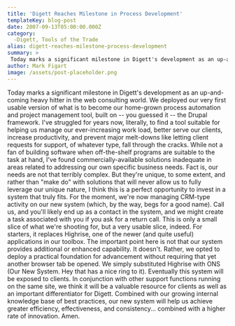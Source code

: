 ```yaml
---
title: 'Digett Reaches Milestone in Process Development'
templateKey: blog-post
date: 2007-09-13T05:00:00.000Z
category: 
  -Digett, Tools of the Trade
alias: digett-reaches-milestone-process-development
summary: > 
 Today marks a significant milestone in Digett's development as an up-and-coming heavy hitter in the web consulting world. We deployed our very first usable version of what is to become our home-grown process automation and project management tool, built on -- you guessed it -- the Drupal framework.
author: Mark Figart
image: /assets/post-placeholder.png
---
```


Today marks a significant milestone in Digett's development as an up-and-coming heavy hitter in the web consulting world. We deployed our very first usable version of what is to become our home-grown process automation and project management tool, built on -- you guessed it -- the Drupal framework. I've struggled for years now, literally, to find a tool suitable for helping us manage our ever-increasing work load, better serve our clients, increase productivity, and prevent major melt-downs like letting client requests for support, of whatever type, fall through the cracks. While not a fan of building software when off-the-shelf programs are suitable to the task at hand, I've found commercially-available solutions inadequate in areas related to addressing our own specific business needs. Fact is, our needs are not that terribly complex. But they're unique, to some extent, and rather than "make do" with solutions that will never allow us to fully leverage our unique nature, I think this is a perfect opportunity to invest in a system that truly fits. For the moment, we're now managing CRM-type activity on our new system (which, by the way, begs for a good name). Call us, and you'll likely end up as a contact in the system, and we might create a task associated with you if you ask for a return call. This is only a small slice of what we're shooting for, but a very usable slice, indeed. For starters, it replaces Highrise, one of the newer (and quite useful) applications in our toolbox. The important point here is not that our system provides additional or enhanced capability. It doesn't. Rather, we opted to deploy a practical foundation for advancement without requiring that yet another browser tab be opened. We simply substituted Highrise with ONS (Our New System. Hey that has a nice ring to it). Eventually this system will be exposed to clients. In conjunction with other support functions running on the same site, we think it will be a valuable resource for clients as well as an important differentiator for Digett. Combined with our growing internal knowledge base of best practices, our new system will help us achieve greater efficiency, effectiveness, and consistency... combined with a higher rate of innovation. Amen.